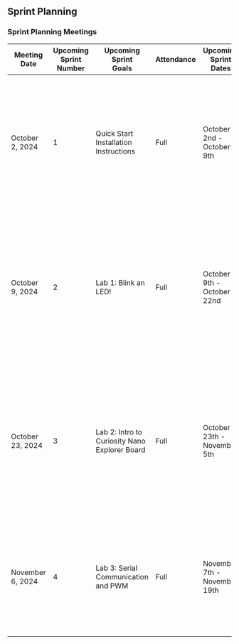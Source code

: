 ## Sprint Planning

### Sprint Planning Meetings

| Meeting Date     | Upcoming Sprint<br/>Number | Upcoming Sprint<br/>Goals                     | Attendance | Upcoming Sprint Dates        | Notes                                                                                                                                                                              |
|------------------|----------------------------|-----------------------------------------------|------------|------------------------------|------------------------------------------------------------------------------------------------------------------------------------------------------------------------------------|
| October 2, 2024  | 1                          | Quick Start Installation Instructions         | Full       | October 2nd - October 9th    | This sprint will focus on delivering a quick start manual to guide users through installing the Arduino IDE and downloading the necessary support packages.                        |
| October 9, 2024  | 2                          | Lab 1: Blink an LED!                          | Full       | October 9th - October 22nd   | This sprint will focus on soldering our boards, blinking an LED on the Curiosity Nano, and writing the first lab document to walk students through the process of blinking an LED. |
| October 23, 2024 | 3                          | Lab 2: Intro to Curiosity Nano Explorer Board | Full       | October 23th - November 5th  | This sprint will focus on delivering a lab manual that introduces basic perpherials (amber displays, neopixels, OLED displays) and working with the Curiosity Explorer.            |
| November 6, 2024 | 4                          | Lab 3: Serial Communication and PWM           | Full       | November 7th - November 19th | This sprint will focus on delivering a lab manual that introduces SPI, DAC, UART, and PWM on the Curiosity Nano Explorer Board.                                                    |

